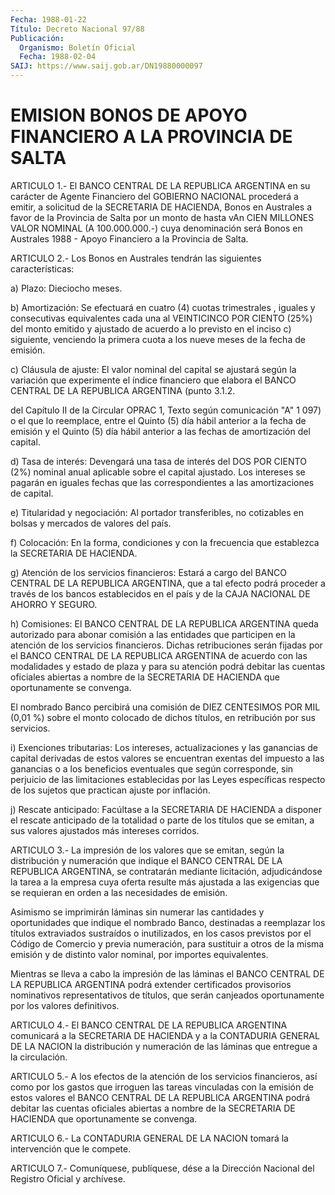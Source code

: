 ```yaml
---
Fecha: 1988-01-22
Título: Decreto Nacional 97/88
Publicación:
  Organismo: Boletín Oficial
  Fecha: 1988-02-04
SAIJ: https://www.saij.gob.ar/DN19880000097
---
```

# EMISION BONOS DE APOYO FINANCIERO A LA PROVINCIA DE SALTA

<a id="1"></a>
ARTICULO  1.-  El  BANCO  CENTRAL  DE  LA REPUBLICA ARGENTINA en su carácter  de Agente Financiero del GOBIERNO  NACIONAL  procederá  a emitir,  a  solicitud  de  la  SECRETARIA  DE  HACIENDA,  Bonos  en Australes a favor  de  la  Provincia de Salta por un monto de hasta vAn CIEN MILLONES VALOR NOMINAL (A 100.000.000.-) cuya denominación será Bonos en Australes  1988  - Apoyo Financiero a la Provincia de Salta.

<a id="2"></a>
ARTICULO   2.-  Los  Bonos  en  Australes  tendrán  las  siguientes características:

a) Plazo: Dieciocho meses.

b) Amortización:  Se  efectuará en cuatro (4) cuotas trimestrales , iguales y consecutivas  equivalentes  cada  una  al VEINTICINCO POR CIENTO (25%) del monto emitido y ajustado de acuerdo  a lo previsto en el inciso c) siguiente, venciendo la primera cuota a  los  nueve meses de la fecha de emisión.

c)  Cláusula  de  ajuste:  El valor nominal del capital se ajustará según  la  variación  que  experimente  el  índice  financiero  que elabora el BANCO CENTRAL DE  LA  REPUBLICA  ARGENTINA (punto 3.1.2.

del  Capítulo II de la Circular OPRAC 1, Texto  según  comunicación "A" 1  097)  o  el  que lo reemplace, entre el Quinto (5) día hábil anterior a la fecha de  emisión  y el Quinto (5) día hábil anterior a las fechas de amortización del capital.

d) Tasa de interés: Devengará una  tasa  de  interés  del  DOS  POR CIENTO  (2%) nominal anual aplicable sobre el capital ajustado. Los intereses  se  pagarán en iguales fechas que las correspondientes a las amortizaciones de capital.

e)  Titularidad  y   negociación:  Al  portador  transferibles,  no cotizables  en  bolsas   y  mercados  de  valores  del  país.

f) Colocación: En la forma,  condiciones  y  con  la frecuencia que establezca la SECRETARIA DE HACIENDA.

g) Atención de los servicios financieros: Estará a  cargo del BANCO CENTRAL DE LA REPUBLICA ARGENTINA, que a tal efecto podrá  proceder a  través  de  los  bancos  establecidos  en  el  país y de la CAJA NACIONAL DE AHORRO Y SEGURO.

h)  Comisiones:  El  BANCO CENTRAL DE LA REPUBLICA ARGENTINA  queda autorizado para abonar  comisión  a las entidades que participen en la  atención  de  los servicios financieros.  Dichas  retribuciones serán fijadas por el  BANCO  CENTRAL  DE  LA REPUBLICA ARGENTINA de acuerdo con las modalidades y estado de plaza  y  para  su atención podrá  debitar  las  cuentas  oficiales  abiertas  a  nombre de  la SECRETARIA    DE  HACIENDA  que  oportunamente  se  convenga.

El nombrado Banco  percibirá  una  comisión  de DIEZ CENTESIMOS POR MIL  (0,01  %)  sobre  el  monto  colocado  de dichos  títulos,  en retribución por sus servicios.

i)  Exenciones  tributarias: Los intereses, actualizaciones  y  las ganancias de capital  derivadas  de  estos  valores  se  encuentran exentas  del impuesto a las ganancias o a los beneficios eventuales que  según    corresponde,    sin  perjuicio  de  las  limitaciones establecidas por las Leyes específicas  respecto de los sujetos que practican ajuste por inflación.

j)  Rescate  anticipado: Facúltase a la SECRETARIA  DE  HACIENDA  a disponer el rescate  anticipado  de  la  totalidad  o  parte de los títulos  que  se  emitan,  a  sus  valores  ajustados más intereses corridos.

<a id="3"></a>
ARTICULO  3.-  La  impresión de los valores que se emitan, según la distribución y numeración  que  indique  el  BANCO  CENTRAL  DE  LA REPUBLICA    ARGENTINA,    se    contratarán  mediante  licitación, adjudicándose  la  tarea  a  la empresa  cuya  oferta  resulte  más ajustada  a  las  exigencias  que  se  requieran  en  orden  a  las necesidades de emisión.

Asimismo  se  imprimirán  láminas  sin  numerar  las  cantidades  y oportunidades  que  indique  el    nombrado   Banco,  destinadas  a reemplazar los títulos extraviados sustraídos  o  inutilizados,  en los  casos previstos por el Código de Comercio y previa numeración, para sustituir  a  otros  de  la  misma emisión y de distinto valor nominal, por importes equivalentes.

Mientras  se lleva a cabo la impresión  de  las  láminas  el  BANCO CENTRAL DE  LA  REPUBLICA  ARGENTINA  podrá  extender  certificados provisorios  nominativos  representativos  de  títulos,  que  serán canjeados oportunamente por los valores definitivos.

<a id="4"></a>
ARTICULO  4.- El BANCO CENTRAL DE LA REPUBLICA ARGENTINA comunicará a la SECRETARIA  DE HACIENDA y a la CONTADURIA GENERAL DE LA NACION la distribución y  numeración  de  las  láminas  que  entregue a la circulación.

<a id="5"></a>
ARTICULO  5.-  A  los  efectos  de  la  atención  de  los servicios financieros,  así  como  por  los  gastos  que  irroguen las tareas vinculadas con la emisión de estos valores el BANCO  CENTRAL  DE LA REPUBLICA ARGENTINA podrá debitar las cuentas oficiales abiertas  a nombre  de la SECRETARIA DE HACIENDA que oportunamente se convenga.

<a id="6"></a>
ARTICULO   6.-  La  CONTADURIA  GENERAL  DE  LA  NACION  tomará  la intervención que le compete.

<a id="7"></a>
ARTICULO  7.- Comuníquese, publíquese, dése a la Dirección Nacional del Registro Oficial y archívese.
